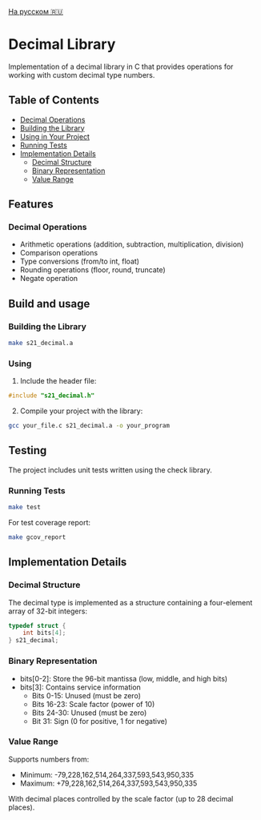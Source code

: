 [На русском 🇷🇺](README_RUS.md)

# Decimal Library

Implementation of a decimal library in C that provides operations for working with custom decimal type numbers.

## Table of Contents
- [Decimal Operations](#decimal-operations)
- [Building the Library](#building-the-library)
- [Using in Your Project](#using-in-your-project)
- [Running Tests](#running-tests)
- [Implementation Details](#implementation-details)
  - [Decimal Structure](#decimal-structure)
  - [Binary Representation](#binary-representation)
  - [Value Range](#value-range)

## Features

### Decimal Operations
- Arithmetic operations (addition, subtraction, multiplication, division)
- Comparison operations
- Type conversions (from/to int, float)
- Rounding operations (floor, round, truncate)
- Negate operation

## Build and usage

### Building the Library

```bash
make s21_decimal.a
```

### Using

1. Include the header file:
```c
#include "s21_decimal.h"
```

2. Compile your project with the library:
```bash
gcc your_file.c s21_decimal.a -o your_program
```

## Testing

The project includes unit tests written using the check library.

### Running Tests

```bash
make test
```

For test coverage report:
```bash
make gcov_report
```

## Implementation Details

### Decimal Structure

The decimal type is implemented as a structure containing a four-element array of 32-bit integers:
```c
typedef struct {
    int bits[4];
} s21_decimal;
```

### Binary Representation

- bits[0-2]: Store the 96-bit mantissa (low, middle, and high bits)
- bits[3]: Contains service information
  - Bits 0-15: Unused (must be zero)
  - Bits 16-23: Scale factor (power of 10)
  - Bits 24-30: Unused (must be zero)
  - Bit 31: Sign (0 for positive, 1 for negative)

### Value Range

Supports numbers from:
- Minimum: -79,228,162,514,264,337,593,543,950,335
- Maximum: +79,228,162,514,264,337,593,543,950,335

With decimal places controlled by the scale factor (up to 28 decimal places).

